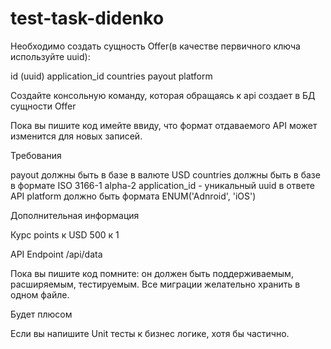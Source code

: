 # test-task-didenko
Необходимо создать сущность Offer(в качестве первичного ключа используйте uuid):


id (uuid)
application_id
countries
payout
platform


Создайте консольную команду, которая обращаясь к api создает в БД сущности Offer

Пока вы пишите код имейте ввиду, что формат отдаваемого API может изменится для новых записей.



Требования


payout должны быть в базе в валюте USD
countries должны быть в базе в формате ISO 3166-1 alpha-2
application_id - уникальный uuid в ответе API
platform должно быть  формата ENUM('Adnroid', 'iOS')




Дополнительная информация

Курс points к USD 500 к 1

API Endpoint /api/data

Пока вы пишите код помните: он должен быть поддерживаемым, расширяемым, тестируемым.
Все миграции желательно хранить в одном файле.


Будет плюсом

Если вы напишите Unit тесты к бизнес логике, хотя бы частично.
